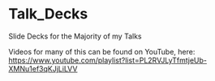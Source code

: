 # Talk_Decks
Slide Decks for the Majority of my Talks

Videos for many of this can be found on YouTube, here: https://www.youtube.com/playlist?list=PL2RVJLyTfmtjeUb-XMNu1ef3qKJjLiLVV
